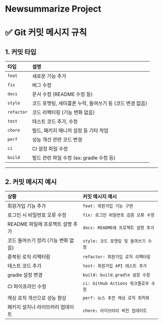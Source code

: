 # Newsummarize Project

# ✅ Git 커밋 메시지 규칙

## 1. 커밋 타입

| 타입 | 설명 |
|:----|:----|
| `feat` | 새로운 기능 추가 |
| `fix` | 버그 수정 |
| `docs` | 문서 수정 (README 수정 등) |
| `style` | 코드 포맷팅, 세미콜론 누락, 들여쓰기 등 (코드 변경 없음) |
| `refactor` | 코드 리팩터링 (기능 변화 없음) |
| `test` | 테스트 코드 추가, 수정 |
| `chore` | 빌드, 패키지 매니저 설정 등 기타 작업 |
| `perf` | 성능 개선 관련 코드 변경 |
| `ci` | CI 설정 파일 수정 |
| `build` | 빌드 관련 파일 수정 (ex: gradle 수정 등) |

---

## 2. 커밋 메시지 예시

| 상황 | 커밋 메시지 예시 |
|:----|:----|
| 회원가입 기능 추가 | `feat: 회원가입 기능 구현` |
| 로그인 시 비밀번호 오류 수정 | `fix: 로그인 비밀번호 검증 오류 수정` |
| README 파일에 프로젝트 설명 추가 | `docs: README에 프로젝트 설명 추가` |
| 코드 들여쓰기 정리 (기능 변화 없음) | `style: 코드 포맷팅 및 들여쓰기 수정` |
| 중복된 로직 리팩터링 | `refactor: 회원가입 로직 리팩터링` |
| 테스트 코드 추가 | `test: 회원가입 API 테스트 추가` |
| gradle 설정 변경 | `build: build.gradle 설정 수정` |
| CI 파이프라인 수정 | `ci: GitHub Actions 워크플로우 수정` |
| 캐싱 로직 개선으로 성능 향상 | `perf: 뉴스 추천 캐싱 로직 최적화` |
| 패키지 설치나 라이브러리 업데이트 | `chore: 라이브러리 버전 업데이트` |

